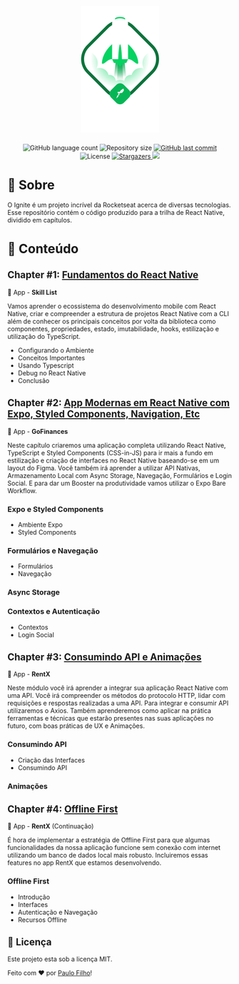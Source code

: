 <h1 align="center">
    <img alt="Ignite React Native" title="Ignite React Native" src="./.github/ignite.png" />
</h1>

<p align="center">
  <img alt="GitHub language count" src="https://img.shields.io/github/languages/count/paulocf92/ignite-react-native?color=%2304D361">

  <img alt="Repository size" src="https://img.shields.io/github/repo-size/paulocf92/ignite-react-native">

  <a href="https://github.com/paulocf92/ignite-react-native/commits/main">
    <img alt="GitHub last commit" src="https://img.shields.io/github/last-commit/paulocf92/ignite-react-native">
  </a>

  <img alt="License" src="https://img.shields.io/badge/license-MIT-brightgreen">
   <a href="https://github.com/paulocf92/ignite-react-native/stargazers">
    <img alt="Stargazers" src="https://img.shields.io/github/stars/paulocf92/ignite-react-native?style=social">
  </a>

  <a href="https://www.linkedin.com/in/paulocf92/">
    <img src="https://img.shields.io/badge/LinkedIn-blue?style=flat&logo=linkedin&labelColor=blue">
  </a>
</p>

# 🚀 Sobre

O Ignite é um projeto incrível da Rocketseat acerca de diversas tecnologias. Esse repositório contém o código produzido para a trilha de React Native, dividido em capítulos.

# 📑 Conteúdo

## Chapter #1: [Fundamentos do React Native](fundamentals)

📱 App - **Skill List**

Vamos aprender o ecossistema do desenvolvimento mobile com React Native, criar e compreender a estrutura de projetos React Native com a CLI além de conhecer os principais conceitos por volta da biblioteca como componentes, propriedades, estado, imutabilidade, hooks, estilização e utilização do TypeScript.

- Configurando o Ambiente
- Conceitos Importantes
- Usando Typescript
- Debug no React Native
- Conclusão

## Chapter #2: [App Modernas em React Native com Expo, Styled Components, Navigation, Etc](gofinances)

📱 App - **GoFinances**

Neste capítulo criaremos uma aplicação completa utilizando React Native, TypeScript e Styled Components (CSS-in-JS) para ir mais a fundo em estilização e criação de interfaces no React Native baseando-se em um layout do Figma. Você também irá aprender a utilizar API Nativas, Armazenamento Local com Async Storage, Navegação, Formulários e Login Social. E para dar um Booster na produtividade vamos utilizar o Expo Bare Workflow.

### Expo e Styled Components

- Ambiente Expo
- Styled Components

### Formulários e Navegação

- Formulários
- Navegação

### Async Storage

### Contextos e Autenticação

- Contextos
- Login Social

## Chapter #3: [Consumindo API e Animações](rentx)

📱 App - **RentX**

Neste módulo você irá aprender a integrar sua aplicação React Native com uma API. Você irá compreender os métodos do protocolo HTTP, lidar com requisições e respostas realizadas a uma API. Para integrar e consumir API utilizaremos o Axios. Também aprenderemos como aplicar na prática ferramentas e técnicas que estarão presentes nas suas aplicações no futuro, com boas práticas de UX e Animações.

### Consumindo API

- Criação das Interfaces
- Consumindo API

### Animações

## Chapter #4: [Offline First](rentx)

📱 App - **RentX** (Continuação)

É hora de implementar a estratégia de Offline First para que algumas funcionalidades da nossa aplicação funcione sem conexão com internet utilizando um banco de dados local mais robusto. Incluiremos essas features no app RentX que estamos desenvolvendo.

### Offline First

- Introdução
- Interfaces
- Autenticação e Navegação
- Recursos Offline

## 📝 Licença

Este projeto esta sob a licença MIT.

Feito com ❤️ por [Paulo Filho](https://www.linkedin.com/in/paulocf92/)!
